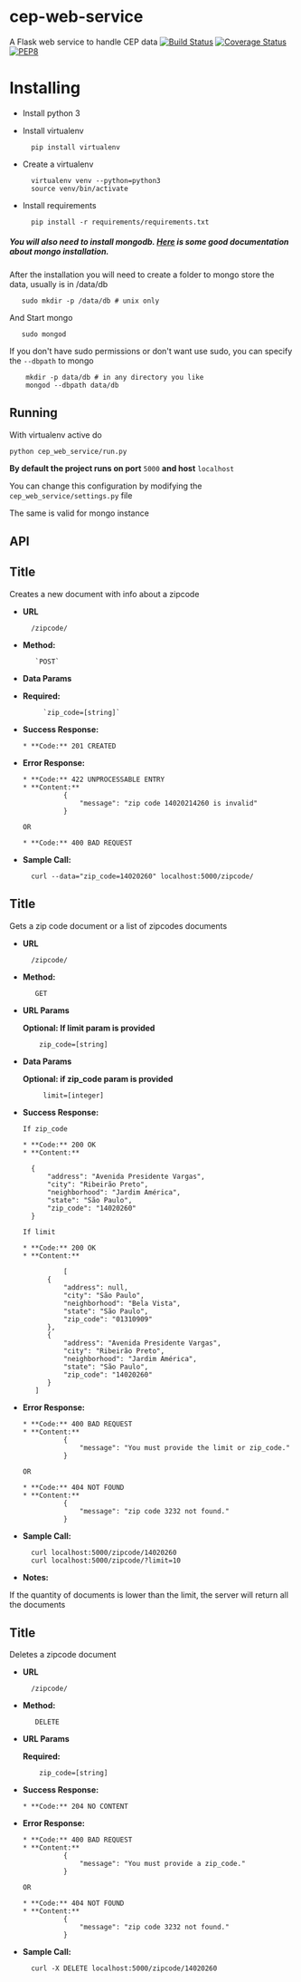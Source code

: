 # cep-web-service
A Flask web service to handle CEP data
[![Build Status](https://travis-ci.org/IuryAlves/cep-web-service.svg?branch=master)](https://travis-ci.org/IuryAlves/cep-web-service) [![Coverage Status](https://coveralls.io/repos/IuryAlves/cep-web-service/badge.svg?branch=master&service=github)](https://coveralls.io/github/IuryAlves/cep-web-service?branch=master) [![PEP8](https://img.shields.io/badge/code%20style-pep8-orange.svg)](https://www.python.org/dev/peps/pep-0008/)


# Installing

* Install python 3
* Install virtualenv

        pip install virtualenv

* Create a virtualenv

        virtualenv venv --python=python3
        source venv/bin/activate
        
* Install requirements

        pip install -r requirements/requirements.txt
        
##### You will also need to install mongodb. [Here](https://docs.mongodb.org/manual/installation/) is some good documentation about mongo installation.

After the installation you will need to create a folder to mongo store the data, usually is in /data/db

       sudo mkdir -p /data/db # unix only
       
And Start mongo

       sudo mongod
       
If you don't have sudo permissions or don't want use sudo, you can specify the ```--dbpath``` to mongo
        
        mkdir -p data/db # in any directory you like
        mongod --dbpath data/db


## Running

With virtualenv active do

    python cep_web_service/run.py
    
**By default the project runs on port** ```5000``` **and host** ```localhost```

You can change this configuration by modifying the ```cep_web_service/settings.py``` file

The same is valid for mongo instance

## API

**Title**
----
  Creates a new document with info about a zipcode

* **URL**

        /zipcode/ 

* **Method:**
    
         `POST`

* **Data Params**
* 
    **Required:**
 
           `zip_code=[string]`

* **Success Response:**
 
      * **Code:** 201 CREATED
 
* **Error Response:**

      * **Code:** 422 UNPROCESSABLE ENTRY
      * **Content:**
                {
                    "message": "zip code 14020214260 is invalid"
                }
      
      OR
      
      * **Code:** 400 BAD REQUEST

* **Sample Call:**

        curl --data="zip_code=14020260" localhost:5000/zipcode/
        
**Title**
----
  Gets a zip code document or a list of zipcodes documents

* **URL**

        /zipcode/

* **Method:**
    
         GET
         
*  **URL Params**

    **Optional: If limit param is provided**
 
           zip_code=[string]

* **Data Params**

    **Optional: if zip_code param is provided**
 
           limit=[integer]

* **Success Response:**
      
      If zip_code
      
      * **Code:** 200 OK
      * **Content:** 
      
        {
            "address": "Avenida Presidente Vargas", 
            "city": "Ribeirão Preto", 
            "neighborhood": "Jardim América", 
            "state": "São Paulo", 
            "zip_code": "14020260"
        }
        
      If limit
      
      * **Code:** 200 OK
      * **Content:** 
      
                [
            {
                "address": null, 
                "city": "São Paulo", 
                "neighborhood": "Bela Vista", 
                "state": "São Paulo", 
                "zip_code": "01310909"
            }, 
            {
                "address": "Avenida Presidente Vargas", 
                "city": "Ribeirão Preto", 
                "neighborhood": "Jardim América", 
                "state": "São Paulo", 
                "zip_code": "14020260"
            }
         ]

        
* **Error Response:**

      * **Code:** 400 BAD REQUEST
      * **Content:**
                {
                    "message": "You must provide the limit or zip_code."
                }
         
      OR
   
      * **Code:** 404 NOT FOUND
      * **Content:**
                {
                    "message": "zip code 3232 not found."
                }


* **Sample Call:**

        curl localhost:5000/zipcode/14020260
        curl localhost:5000/zipcode/?limit=10
        

* **Notes:**

If the quantity of documents is lower than the limit, the server will return all the documents


**Title**
----
  Deletes a zipcode document

* **URL**

        /zipcode/

* **Method:**
    
         DELETE
         
*  **URL Params**

    **Required:**
 
           zip_code=[string]


* **Success Response:**
            
      * **Code:** 204 NO CONTENT
        
        
* **Error Response:**

      * **Code:** 400 BAD REQUEST
      * **Content:**
                {
                    "message": "You must provide a zip_code."
                }
         
      OR
   
      * **Code:** 404 NOT FOUND
      * **Content:**
                {
                    "message": "zip code 3232 not found."
                }
    

* **Sample Call:**

        curl -X DELETE localhost:5000/zipcode/14020260
